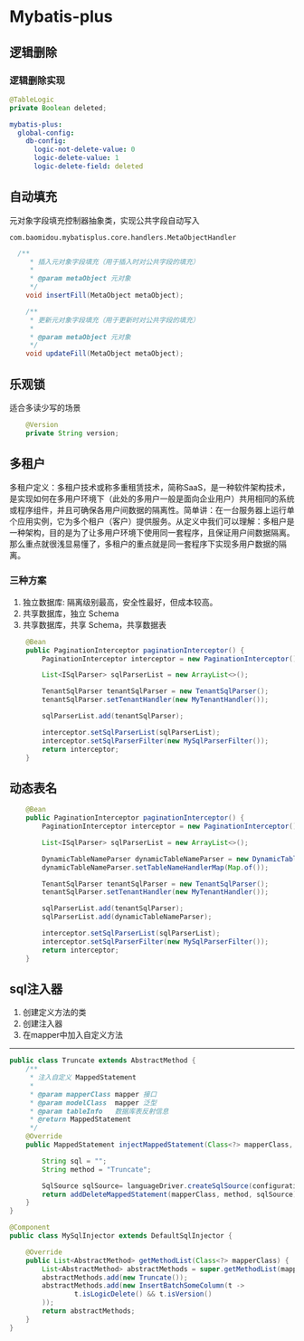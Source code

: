 # Mybatis-plus

## 逻辑删除

### 逻辑删除实现

```java
@TableLogic
private Boolean deleted;
```

```yml
mybatis-plus:
  global-config:
    db-config:
      logic-not-delete-value: 0
      logic-delete-value: 1
      logic-delete-field: deleted
```

## 自动填充

元对象字段填充控制器抽象类，实现公共字段自动写入

`com.baomidou.mybatisplus.core.handlers.MetaObjectHandler`

```java
  /**
     * 插入元对象字段填充（用于插入时对公共字段的填充）
     *
     * @param metaObject 元对象
     */
    void insertFill(MetaObject metaObject);

    /**
     * 更新元对象字段填充（用于更新时对公共字段的填充）
     *
     * @param metaObject 元对象
     */
    void updateFill(MetaObject metaObject);
```

## 乐观锁

适合多读少写的场景

```java
    @Version
    private String version;
```

## 多租户

多租户定义：多租户技术或称多重租赁技术，简称SaaS，是一种软件架构技术，是实现如何在多用户环境下（此处的多用户一般是面向企业用户）共用相同的系统或程序组件，并且可确保各用户间数据的隔离性。简单讲：在一台服务器上运行单个应用实例，它为多个租户（客户）提供服务。从定义中我们可以理解：多租户是一种架构，目的是为了让多用户环境下使用同一套程序，且保证用户间数据隔离。那么重点就很浅显易懂了，多租户的重点就是同一套程序下实现多用户数据的隔离。

### 三种方案

1. 独立数据库: 隔离级别最高，安全性最好，但成本较高。
2. 共享数据库，独立 Schema
3. 共享数据库，共享 Schema，共享数据表

```java
    @Bean
    public PaginationInterceptor paginationInterceptor() {
        PaginationInterceptor interceptor = new PaginationInterceptor();

        List<ISqlParser> sqlParserList = new ArrayList<>();

        TenantSqlParser tenantSqlParser = new TenantSqlParser();
        tenantSqlParser.setTenantHandler(new MyTenantHandler());

        sqlParserList.add(tenantSqlParser);

        interceptor.setSqlParserList(sqlParserList);
        interceptor.setSqlParserFilter(new MySqlParserFilter());
        return interceptor;
    }
```

## 动态表名

```java
    @Bean
    public PaginationInterceptor paginationInterceptor() {
        PaginationInterceptor interceptor = new PaginationInterceptor();

        List<ISqlParser> sqlParserList = new ArrayList<>();

        DynamicTableNameParser dynamicTableNameParser = new DynamicTableNameParser();
        dynamicTableNameParser.setTableNameHandlerMap(Map.of());

        TenantSqlParser tenantSqlParser = new TenantSqlParser();
        tenantSqlParser.setTenantHandler(new MyTenantHandler());

        sqlParserList.add(tenantSqlParser);
        sqlParserList.add(dynamicTableNameParser);

        interceptor.setSqlParserList(sqlParserList);
        interceptor.setSqlParserFilter(new MySqlParserFilter());
        return interceptor;
    }
```

## sql注入器

1. 创建定义方法的类
2. 创建注入器
3. 在mapper中加入自定义方法

---

```java
public class Truncate extends AbstractMethod {
    /**
     * 注入自定义 MappedStatement
     *
     * @param mapperClass mapper 接口
     * @param modelClass  mapper 泛型
     * @param tableInfo   数据库表反射信息
     * @return MappedStatement
     */
    @Override
    public MappedStatement injectMappedStatement(Class<?> mapperClass, Class<?> modelClass, TableInfo tableInfo) {

        String sql = "";
        String method = "Truncate";

        SqlSource sqlSource= languageDriver.createSqlSource(configuration, sql, modelClass);
        return addDeleteMappedStatement(mapperClass, method, sqlSource);
    }
}

@Component
public class MySqlInjector extends DefaultSqlInjector {

    @Override
    public List<AbstractMethod> getMethodList(Class<?> mapperClass) {
        List<AbstractMethod> abstractMethods = super.getMethodList(mapperClass);
        abstractMethods.add(new Truncate());
        abstractMethods.add(new InsertBatchSomeColumn(t ->
                t.isLogicDelete() && t.isVersion()
        ));
        return abstractMethods;
    }
}
```
